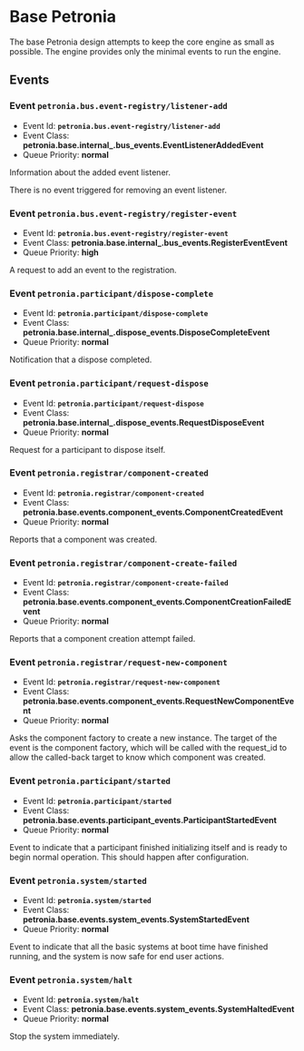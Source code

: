 # Base Petronia

The base Petronia design attempts to keep the core engine as small as possible.  The engine provides only the minimal events to run the engine.

## Events


### Event `petronia.bus.event-registry/listener-add`

* Event Id: **`petronia.bus.event-registry/listener-add`**
* Event Class: **petronia.base.internal_.bus_events.EventListenerAddedEvent**
* Queue Priority: **normal**

Information about the added event listener.

There is no event triggered for removing an event listener.

### Event `petronia.bus.event-registry/register-event`

* Event Id: **`petronia.bus.event-registry/register-event`**
* Event Class: **petronia.base.internal_.bus_events.RegisterEventEvent**
* Queue Priority: **high**

A request to add an event to the registration.

### Event `petronia.participant/dispose-complete`

* Event Id: **`petronia.participant/dispose-complete`**
* Event Class: **petronia.base.internal_.dispose_events.DisposeCompleteEvent**
* Queue Priority: **normal**

Notification that a dispose completed.

### Event `petronia.participant/request-dispose`

* Event Id: **`petronia.participant/request-dispose`**
* Event Class: **petronia.base.internal_.dispose_events.RequestDisposeEvent**
* Queue Priority: **normal**

Request for a participant to dispose itself.

### Event `petronia.registrar/component-created`

* Event Id: **`petronia.registrar/component-created`**
* Event Class: **petronia.base.events.component_events.ComponentCreatedEvent**
* Queue Priority: **normal**

Reports that a component was created.

### Event `petronia.registrar/component-create-failed`

* Event Id: **`petronia.registrar/component-create-failed`**
* Event Class: **petronia.base.events.component_events.ComponentCreationFailedEvent**
* Queue Priority: **normal**

Reports that a component creation attempt failed.

### Event `petronia.registrar/request-new-component`

* Event Id: **`petronia.registrar/request-new-component`**
* Event Class: **petronia.base.events.component_events.RequestNewComponentEvent**
* Queue Priority: **normal**

Asks the component factory to create a new instance.  The target of the event is the component factory, which will be called with the request_id to allow the called-back target to know which component was created.

### Event `petronia.participant/started`

* Event Id: **`petronia.participant/started`**
* Event Class: **petronia.base.events.participant_events.ParticipantStartedEvent**
* Queue Priority: **normal**

Event to indicate that a participant finished initializing itself and is ready to begin normal operation.  This should happen after configuration.

### Event `petronia.system/started`

* Event Id: **`petronia.system/started`**
* Event Class: **petronia.base.events.system_events.SystemStartedEvent**
* Queue Priority: **normal**

Event to indicate that all the basic systems at boot time have finished running, and the system is now safe for end user actions.

### Event `petronia.system/halt`

* Event Id: **`petronia.system/halt`**
* Event Class: **petronia.base.events.system_events.SystemHaltedEvent**
* Queue Priority: **normal**

Stop the system immediately.

